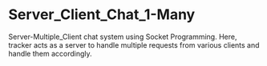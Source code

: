 # Server_Client_Chat_1-Many

Server-Multiple_Client chat system using Socket Programming.
Here, tracker acts as a server to handle multiple requests from various clients and handle them accordingly.
